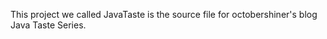 This project we called JavaTaste is the source file for octobershiner's blog Java Taste Series.




